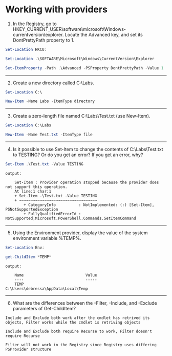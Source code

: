 # Working with providers

1) In the Registry, go to HKEY_CURRENT_USER\software\microsoft\Windows\-currentversion\explorer. Locate the Advanced key, and set its DontPrettyPath property to 1.
```powershell
Set-Location HKCU:
```
```powershell
Set-Location .\SOFTWARE\Microsoft\Windows\CurrentVersion\Explorer
```
```powershell
Set-ItemProperty -Path .\Advanced -PSProperty DontPrettyPath -Value 1
```
----------

2) Create a new directory called C:\Labs.
```powershell
Set-Location C:\
```
```powershell
New-Item -Name Labs -ItemType directory
```

----------

3) Create a zero-length file named C:\Labs\Test.txt (use New-Item).
```powershell
Set-Location C:\Labs
```
```powershell
New-Item -Name Test.txt -ItemType file
```
----------

4. Is it possible to use Set-Item to change the contents of C:\Labs\Test.txt to TESTING? Or do you get an error? If you get an error, why?
```powershell
Set-Item .\Test.txt -Value TESTING
```
`output:`
```
    Set-Item : Provider operation stopped because the provider does not support this operation.
    At line:1 char:1
    + Set-Item .\Test.txt -Value TESTING
    + ~~~~~~~~~~~~~~~~~~~~~~~~~~~~~~~~~~
        + CategoryInfo          : NotImplemented: (:) [Set-Item], PSNotSupportedException
        + FullyQualifiedErrorId : NotSupported,Microsoft.PowerShell.Commands.SetItemCommand
```

----------

5. Using the Environment provider, display the value of the system environment variable %TEMP%.
```powershell
Set-Location Env:
```
```powershell
get-ChildItem *TEMP*
```
`output:`
```
    Name                           Value
    ----                           -----
    TEMP                           C:\Users\debressa\AppData\Local\Temp
```
----------

6. What are the differences between the -Filter, -Include, and -Exclude parameters of Get-ChildItem?
```
Include and Exclude both work after the cmdlet has retrived its objects, Filter works while the cmdlet is retriving objects
```
```
Include and Exclude both require Recurse to work, Filter doesn't require Recurse
```
```
Filter will not work in the Registry since Registry uses differing PSProvider structure
```